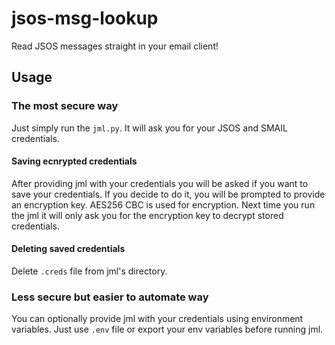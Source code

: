 # jsos-msg-lookup
Read JSOS messages straight in your email client!

## Usage
### The most secure way
Just simply run the `jml.py`. It will ask you for your JSOS and SMAIL credentials.
#### Saving ecnrypted credentials
After providing jml with your credentials you will be asked if you want to save your credentials. If you decide to do it, you will be prompted to provide an encryption key. AES256 CBC is used for encryption. Next time you run the jml it will only ask you for the encryption key to decrypt stored credentials. 
#### Deleting saved credentials
Delete `.creds` file from jml's directory.

### Less secure but easier to automate way
You can optionally provide jml with your credentials using environment variables. Just use `.env` file or export your env variables before running jml.
